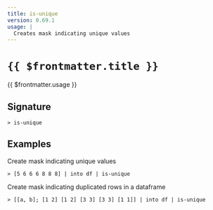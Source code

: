 ```yaml
---
title: is-unique
version: 0.69.1
usage: |
  Creates mask indicating unique values
---
```


# <code>{{ $frontmatter.title }}</code>

<div style='white-space: pre-wrap;'>{{ $frontmatter.usage }}</div>

## Signature

```> is-unique ```

## Examples

Create mask indicating unique values
```shell
> [5 6 6 6 8 8 8] | into df | is-unique
```

Create mask indicating duplicated rows in a dataframe
```shell
> [[a, b]; [1 2] [1 2] [3 3] [3 3] [1 1]] | into df | is-unique
```
